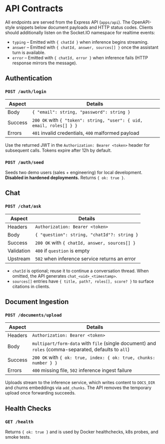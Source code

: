 # API Contracts

All endpoints are served from the Express API (`apps/api`). The OpenAPI-style snippets below document payloads and HTTP status codes. Clients should additionally listen on the Socket.IO namespace for realtime events:

- `typing` – Emitted with `{ chatId }` when inference begins streaming.
- `answer` – Emitted with `{ chatId, answer, sources[] }` once the assistant turn is available.
- `error` – Emitted with `{ chatId, error }` when inference fails (HTTP response mirrors the message).

## Authentication

### `POST /auth/login`

| Aspect     | Details |
| ---------- | ------- |
| Body       | `{ "email": string, "password": string }`
| Success    | `200 OK` with `{ "token": string, "user": { uid, email, roles[] } }`
| Errors     | `401` invalid credentials, `400` malformed payload |

Use the returned JWT in the `Authorization: Bearer <token>` header for subsequent calls. Tokens expire after 12h by default.

### `POST /auth/seed`

Seeds two demo users (sales + engineering) for local development. **Disabled in hardened deployments.** Returns `{ ok: true }`.

## Chat

### `POST /chat/ask`

| Aspect     | Details |
| ---------- | ------- |
| Headers    | `Authorization: Bearer <token>` |
| Body       | `{ "question": string, "chatId"?: string }` |
| Success    | `200 OK` with `{ chatId, answer, sources[] }` |
| Validation | `400` if `question` is empty |
| Upstream   | `502` when inference service returns an error |

- `chatId` is optional; reuse it to continue a conversation thread. When omitted, the API generates `chat_<uid>_<timestamp>`.
- `sources[]` entries have `{ title, path?, roles[], score? }` to surface citations in clients.

## Document Ingestion

### `POST /documents/upload`

| Aspect     | Details |
| ---------- | ------- |
| Headers    | `Authorization: Bearer <token>` |
| Body       | `multipart/form-data` with `file` (single document) and `roles` (comma-separated, defaults to `all`) |
| Success    | `200 OK` with `{ ok: true, index: { ok: true, chunks: number } }` |
| Errors     | `400` missing file, `502` inference ingest failure |

Uploads stream to the inference service, which writes content to `DOCS_DIR` and churns embeddings via `add_chunks`. The API removes the temporary upload once forwarding succeeds.

## Health Checks

### `GET /health`
Returns `{ ok: true }` and is used by Docker healthchecks, k8s probes, and smoke tests.
